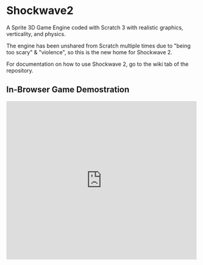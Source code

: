 # Shockwave2
A Sprite 3D Game Engine coded with Scratch 3 with realistic graphics, verticality, and physics.


The engine has been unshared from Scratch multiple times due to "being too scary" & "violence", so this is the new home for Shockwave 2.

For documentation on how to use Shockwave 2, go to the wiki tab of the repository.

## In-Browser Game Demostration
<iframe src="https://turbowarp.org/embed.html#414716080" width="499" height="416" allowtransparency="true" frameborder="0" scrolling="no" allowfullscreen></iframe>
